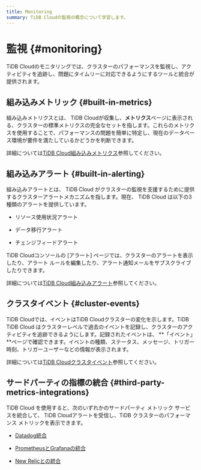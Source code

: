 ```yaml
---
title: Monitoring
summary: TiDB Cloudの監視の概念について学習します。
---
```


# 監視 {#monitoring}

TiDB Cloudのモニタリングでは、クラスターのパフォーマンスを監視し、アクティビティを追跡し、問題にタイムリーに対応できるようにするツールと統合が提供されます。

## 組み込みメトリック {#built-in-metrics}

組み込みメトリクスとは、 TiDB Cloudが収集し、**メトリクス**ページに表示される、クラスターの標準メトリクスの完全なセットを指します。これらのメトリクスを使用することで、パフォーマンスの問題を簡単に特定し、現在のデータベース環境が要件を満たしているかどうかを判断できます。

詳細については[TiDB Cloud組み込みメトリクス](/tidb-cloud/built-in-monitoring.md)参照してください。

## 組み込みアラート {#built-in-alerting}

組み込みアラートとは、 TiDB Cloud がクラスターの監視を支援するために提供するクラスターアラートメカニズムを指します。現在、 TiDB Cloud は以下の3種類のアラートを提供しています。

-   リソース使用状況アラート

-   データ移行アラート

-   チェンジフィードアラート

TiDB Cloudコンソールの [アラート] ページでは、クラスターのアラートを表示したり、アラート ルールを編集したり、アラート通知メールをサブスクライブしたりできます。

詳細については[TiDB Cloud組み込みアラート](/tidb-cloud/monitor-built-in-alerting.md)参照してください。

## クラスタイベント {#cluster-events}

TiDB Cloudでは、イベントはTiDB Cloudクラスターの変化を示します。TiDB TiDB Cloud はクラスターレベルで過去のイベントを記録し、クラスターのアクティビティを追跡できるようにします。記録されたイベントは、 **「イベント」**ページで確認できます。イベントの種類、ステータス、メッセージ、トリガー時刻、トリガーユーザーなどの情報が表示されます。

詳細については[TiDB Cloudクラスタイベント](/tidb-cloud/tidb-cloud-events.md)参照してください。

## サードパーティの指標の統合 {#third-party-metrics-integrations}

TiDB Cloud を使用すると、次のいずれかのサードパーティ メトリック サービスを統合して、 TiDB Cloudアラートを受信し、TiDB クラスターのパフォーマンス メトリックを表示できます。

-   [Datadog統合](/tidb-cloud/monitor-datadog-integration.md)

-   [PrometheusとGrafanaの統合](/tidb-cloud/monitor-prometheus-and-grafana-integration.md)

-   [New Relicとの統合](/tidb-cloud/monitor-new-relic-integration.md)
